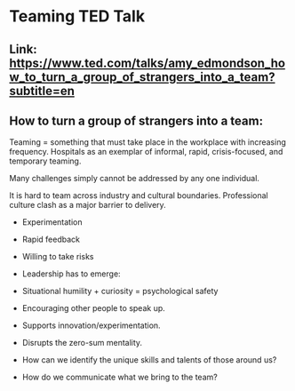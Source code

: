 # Teaming TED Talk

## Link: https://www.ted.com/talks/amy_edmondson_how_to_turn_a_group_of_strangers_into_a_team?subtitle=en

## How to turn a group of strangers into a team:

Teaming = something that must take place in the workplace with increasing frequency.
Hospitals as an exemplar of informal, rapid, crisis-focused, and temporary teaming.

Many challenges simply cannot be addressed by any one individual.

It is hard to team across industry and cultural boundaries. Professional culture clash as a major barrier to delivery.

- Experimentation
- Rapid feedback
- Willing to take risks

- Leadership has to emerge:
- Situational humility + curiosity = psychological safety

- Encouraging other people to speak up.
- Supports innovation/experimentation.
- Disrupts the zero-sum mentality.

- How can we identify the unique skills and talents of those around us?
- How do we communicate what we bring to the team?
